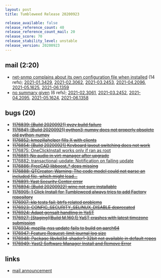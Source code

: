 ```yaml
---
layout: post
title: Tumbleweed Release 20200923

release_available: false
release_reference_count: 40
release_reference_count_mail: 20
release_score: 70
release_stability_level: unstable
release_version: 20200923
---
```


## mail (2:20)

- [net-snmp complains about its own configuration file when installed](https://lists.opensuse.org/opensuse-factory/2020-09/msg00193.html) (14 refs); [2021-01.3429](https://github.com/boombatower/tumbleweed-review/issues/10), [2021-02.3062](https://github.com/boombatower/tumbleweed-review/issues/10), [2021-03.2453](https://github.com/boombatower/tumbleweed-review/issues/10), [2021-04.2096](https://github.com/boombatower/tumbleweed-review/issues/10), [2021-05.1625](https://github.com/boombatower/tumbleweed-review/issues/10), [2021-06.1359](https://github.com/boombatower/tumbleweed-review/issues/10)
- [no summary given](https://github.com/boombatower/tumbleweed-review/issues/10) (6 refs); [2021-02.3061](https://github.com/boombatower/tumbleweed-review/issues/10), [2021-03.2452](https://github.com/boombatower/tumbleweed-review/issues/10), [2021-04.2095](https://github.com/boombatower/tumbleweed-review/issues/10), [2021-05.1624](https://github.com/boombatower/tumbleweed-review/issues/10), [2021-06.1358](https://github.com/boombatower/tumbleweed-review/issues/10)

## bugs (20)

<!--more-->

- ~~[1176839: \[Build 20200921\] pyzy build failure](https://bugzilla.opensuse.org/show_bug.cgi?id=1176839)~~
- ~~[1176841: \[Build 20200921\] python3-numpy does not properly obsolete old python-numpy](https://bugzilla.opensuse.org/show_bug.cgi?id=1176841)~~
- ~~[1176852: kmozillahelper fills X with clients](https://bugzilla.opensuse.org/show_bug.cgi?id=1176852)~~
- ~~[1176854: \[Build 20200921\] Keyboard layout switching does not work](https://bugzilla.opensuse.org/show_bug.cgi?id=1176854)~~
- [1176875: OneClickInstall works only if ran as root](https://bugzilla.opensuse.org/show_bug.cgi?id=1176875)
- ~~[1176881: No audio in virt-manager after upgrade](https://bugzilla.opensuse.org/show_bug.cgi?id=1176881)~~
- [1176882: transactional-update: Notification on failing update](https://bugzilla.opensuse.org/show_bug.cgi?id=1176882)
- ~~[1176886: FreeCAD libboost_* deps missing](https://bugzilla.opensuse.org/show_bug.cgi?id=1176886)~~
- ~~[1176888: QTCreator: Warning: The code model could not parse an included file, which might lead...](https://bugzilla.opensuse.org/show_bug.cgi?id=1176888)~~
- ~~[1176891: Yast Security Center error](https://bugzilla.opensuse.org/show_bug.cgi?id=1176891)~~
- ~~[1176894: \[Build 20200922\] wine not sure installable](https://bugzilla.opensuse.org/show_bug.cgi?id=1176894)~~
- ~~[1176905: 1 Click Install for Tumbleweed always tries to add Factory repository](https://bugzilla.opensuse.org/show_bug.cgi?id=1176905)~~
- ~~[1176907: klp tests fail: btrfs related problems](https://bugzilla.opensuse.org/show_bug.cgi?id=1176907)~~
- ~~[1176923: CONFIG_SECURITY_SELINUX_DISABLE deprecated](https://bugzilla.opensuse.org/show_bug.cgi?id=1176923)~~
- ~~[1176924: Adapt gensalt handling in YaST](https://bugzilla.opensuse.org/show_bug.cgi?id=1176924)~~
- ~~[1176927: \[Staging\]\[Build M.160.1\] YaST crashes with latest timezone submission](https://bugzilla.opensuse.org/show_bug.cgi?id=1176927)~~
- ~~[1176934: mozilla-nss update fails to build on aarch64](https://bugzilla.opensuse.org/show_bug.cgi?id=1176934)~~
- ~~[1176947: Feature Request: limit journal log size](https://bugzilla.opensuse.org/show_bug.cgi?id=1176947)~~
- ~~[1176948: Package libvkd3d-shader1-32bit not available in default repos](https://bugzilla.opensuse.org/show_bug.cgi?id=1176948)~~
- ~~[1176949: Yast2 Software Manager Install and Remove Error](https://bugzilla.opensuse.org/show_bug.cgi?id=1176949)~~



## links

- [mail announcement](https://github.com/boombatower/tumbleweed-review/issues/10)
